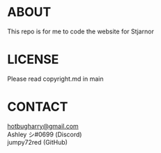 # ABOUT
This repo is for me to code the website for Stjarnor

# LICENSE
Please read copyright.md in main

# CONTACT
hotbugharry@gmail.com<br>
Ashley シ#0699 (Discord)<br>
jumpy72red (GitHub)
